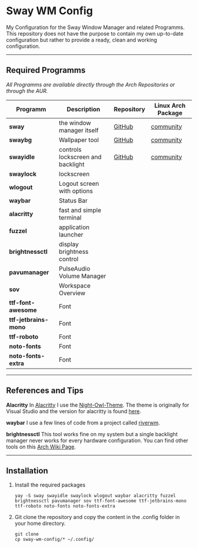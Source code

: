# Sway WM Config

My Configuration for the Sway Window Manager and related Programms. This repository does not have the purpose to contain my own up-to-date configuration but rather to provide a ready, clean and working configuration.

---

## Required Programms

_All Programms are available directly through the Arch Repositories or through the AUR._

| Programm			| Description				| Repository	| Linux Arch Package	|
|-------------------------------|---------------------------------------|---------------|-----------------------|
| __sway__ 			| the window manager itself		| [GitHub](https://github.com/swaywm/sway)	| [community](https://archlinux.org/packages/community/x86_64/sway/) |
| __swaybg__ | Wallpaper tool | [GitHub](https://github.com/swaywm/swaybg) | [community](https://archlinux.org/packages/community/x86_64/swaybg/) |
| __swayidle__ 			| controls lockscreen and backlight	| [GitHub](https://github.com/swaywm/swayidle) | [community](https://archlinux.org/packages/community/x86_64/swayidle/) |
| __swaylock__ 			| lockscreen				|		|			|
| __wlogout__ 			| Logout screen with options		|		|			|
| __waybar__ 			| Status Bar				|		|			|
| __alacritty__ 		| fast and simple terminal		|		|			|
| __fuzzel__ 			| application launcher			|		|			|
| __brightnessctl__ 		| display brightness control		|		|			|
| __pavumanager__ 		| PulseAudio Volume Manager		|		|			|
| __sov__ 			| Workspace Overview			|		|			|
| __ttf-font-awesome__ 		| Font					|		|			|
| __ttf-jetbrains-mono__ 	| Font					|		|			|
| __ttf-roboto__ 		| Font					|		|			|
| __noto-fonts__ 		| Font					|		|			|
| __noto-fonts-extra__ 		| Font					|		|			|

---

## References and Tips

__Alacritty__ In [Alacritty](https://github.com/alacritty/alacritty) I use the [Night-Owl-Theme](https://github.com/sdras/night-owl-vscode-theme). The theme is originally for Visual Studio and the version for alacritty is found [here](https://github.com/alacritty/alacritty/wiki/Color-schemes).

__waybar__ I use a few lines of code from a  project called [riverwm](https://github.com/theCode-Breaker/riverwm/tree/main/waybar/river).

__brightnessctl__ This tool works fine on my system but a single backlight manager never works for every hardware configuration. You can find other tools on this [Arch Wiki Page](https://wiki.archlinux.org/title/Backlight).

---

## Installation

1. Install the required packages

    ```shell
    yay -S sway swayidle swaylock wlogout waybar alacritty fuzzel brightnessctl pavumanager sov ttf-font-awesome ttf-jetbrains-mono ttf-roboto noto-fonts noto-fonts-extra
    ```

2. Git clone the repository and copy the content in the .config folder in your home directory.

    ```shell
    git clone 
    cp sway-wm-config/* ~/.config/
    ```
